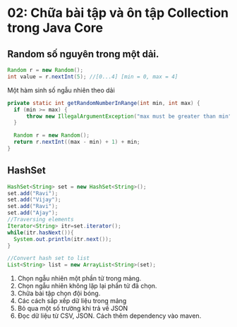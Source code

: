 # 02: Chữa bài tập và ôn tập Collection trong Java Core


## Random số nguyên trong một dải.
```java
Random r = new Random();
int value = r.nextInt(5); //[0...4] [min = 0, max = 4]
```
Một hàm sinh số ngẫu nhiên theo dải
```java
private static int getRandomNumberInRange(int min, int max) {
  if (min >= max) {
      throw new IllegalArgumentException("max must be greater than min");
  }

  Random r = new Random();
  return r.nextInt((max - min) + 1) + min;
}
```

## HashSet
```java
HashSet<String> set = new HashSet<String>();  
set.add("Ravi");  
set.add("Vijay");  
set.add("Ravi");  
set.add("Ajay");  
//Traversing elements  
Iterator<String> itr=set.iterator();  
while(itr.hasNext()){  
  System.out.println(itr.next());  
}

//Convert hash set to list
List<String> list = new ArrayList<String>(set);
```

1. Chọn ngẫu nhiên một phần tử trong mảng.
2. Chọn ngẫu nhiên không lặp lại phần tử đã chọn.
3. Chữa bài tập chọn đội bóng.
4. Các cách sắp xếp dữ liệu trong mảng
5. Bỏ qua một số trường khi trả về JSON
6. Đọc dữ liệu từ CSV, JSON. Cách thêm dependency vào maven.